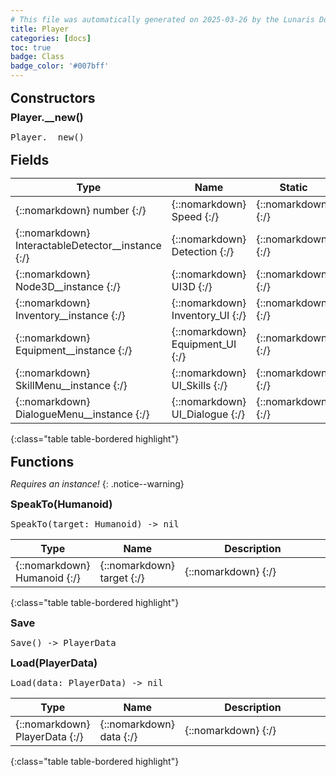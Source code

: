 ```yaml
---
# This file was automatically generated on 2025-03-26 by the Lunaris Documentation Generator
title: Player
categories: [docs]
toc: true
badge: Class
badge_color: '#007bff'
---
```

<style>
h2 {
    margin-top: 1rem;
    margin-bottom: 0.5rem;
    padding: 0;
}

h3 {
    margin-top: 0.25rem;
    margin-bottom: 0.25rem;
}

.notice--warning {
    margin-top: 0.25rem !important;
    margin-bottom: 1rem !important;
}
table {width: 100%; }
td {width: 1px; }
td:last-child {width: 100%; }
#main {max-width: 1500px !important;}
</style>
            


## Constructors
### Player.__new()
<div class ="highlighter-rouge">
<div class ="highlight">
<pre class ="highlight">
<span class='nf'>Player.__new</span>()
</pre>
</div>
</div>

## Fields

| Type | Name | Static | Default | Description |
| --- | --- | --- | --- | --- |
| {::nomarkdown} <span class='kt'>number</span> {:/} | {::nomarkdown} <span class='o'>Speed</span> {:/} | {::nomarkdown}   {:/} | {::nomarkdown}  {:/} | {::nomarkdown} <span class='c'></span> {:/} |
| {::nomarkdown} <span class='kt'>InteractableDetector__instance</span> {:/} | {::nomarkdown} <span class='o'>Detection</span> {:/} | {::nomarkdown}   {:/} | {::nomarkdown}  {:/} | {::nomarkdown} <span class='c'></span> {:/} |
| {::nomarkdown} <span class='kt'>Node3D__instance</span> {:/} | {::nomarkdown} <span class='o'>UI3D</span> {:/} | {::nomarkdown}   {:/} | {::nomarkdown}  {:/} | {::nomarkdown} <span class='c'></span> {:/} |
| {::nomarkdown} <span class='kt'>Inventory__instance</span> {:/} | {::nomarkdown} <span class='o'>Inventory_UI</span> {:/} | {::nomarkdown}   {:/} | {::nomarkdown}  {:/} | {::nomarkdown} <span class='c'></span> {:/} |
| {::nomarkdown} <span class='kt'>Equipment__instance</span> {:/} | {::nomarkdown} <span class='o'>Equipment_UI</span> {:/} | {::nomarkdown}   {:/} | {::nomarkdown}  {:/} | {::nomarkdown} <span class='c'></span> {:/} |
| {::nomarkdown} <span class='kt'>SkillMenu__instance</span> {:/} | {::nomarkdown} <span class='o'>UI_Skills</span> {:/} | {::nomarkdown}   {:/} | {::nomarkdown}  {:/} | {::nomarkdown} <span class='c'></span> {:/} |
| {::nomarkdown} <span class='kt'>DialogueMenu__instance</span> {:/} | {::nomarkdown} <span class='o'>UI_Dialogue</span> {:/} | {::nomarkdown}   {:/} | {::nomarkdown}  {:/} | {::nomarkdown} <span class='c'></span> {:/} |
{:class="table table-bordered highlight"}

## Functions
*Requires an instance!*
{: .notice--warning}

### SpeakTo(Humanoid)
<div class ="highlighter-rouge">
<div class ="highlight">
<pre class ="highlight">
<span class='nf'>SpeakTo</span>(<span class='o'>target</span>: <span class='kt'>Humanoid</span>) -> <span class='kt'>nil</span>
</pre>
</div>
</div>

| Type | Name | Description
| --- | --- | --- |
| {::nomarkdown} <span class='kt'>Humanoid</span> {:/} | {::nomarkdown} <span class='o'>target</span> {:/} | {::nomarkdown} <span class='c'></span> {:/} |
{:class="table table-bordered highlight"}

### Save
<div class ="highlighter-rouge">
<div class ="highlight">
<pre class ="highlight">
<span class='nf'>Save</span>() -> <span class='kt'>PlayerData</span>
</pre>
</div>
</div>

### Load(PlayerData)
<div class ="highlighter-rouge">
<div class ="highlight">
<pre class ="highlight">
<span class='nf'>Load</span>(<span class='o'>data</span>: <span class='kt'>PlayerData</span>) -> <span class='kt'>nil</span>
</pre>
</div>
</div>

| Type | Name | Description
| --- | --- | --- |
| {::nomarkdown} <span class='kt'>PlayerData</span> {:/} | {::nomarkdown} <span class='o'>data</span> {:/} | {::nomarkdown} <span class='c'></span> {:/} |
{:class="table table-bordered highlight"}

